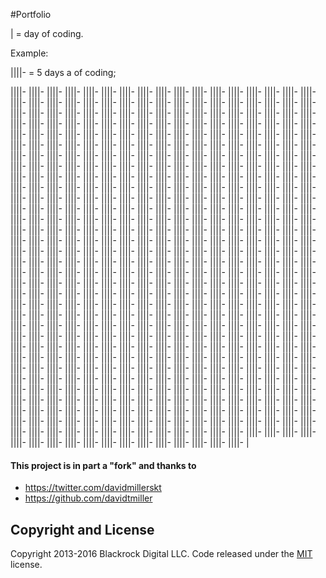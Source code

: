 #Portfolio

| = day of coding.

Example:

||||-  = 5 days a of coding;

||||- ||||- ||||- ||||- ||||-
||||- ||||- ||||- ||||- ||||-
||||- ||||- ||||- ||||- ||||-
||||- ||||- ||||- ||||- ||||-
||||- ||||- ||||- ||||- ||||-
||||- ||||- ||||- ||||- ||||-
||||- ||||- ||||- ||||- ||||-
||||- ||||- ||||- ||||- ||||-
||||- ||||- ||||- ||||- ||||-
||||- ||||- ||||- ||||- ||||-
||||- ||||- ||||- ||||- ||||-
||||- ||||- ||||- ||||- ||||-
||||- ||||- ||||- ||||- ||||-
||||- ||||- ||||- ||||- ||||-
||||- ||||- ||||- ||||- ||||-
||||- ||||- ||||- ||||- ||||-
||||- ||||- ||||- ||||- ||||-
||||- ||||- ||||- ||||- ||||-
||||- ||||- ||||- ||||- ||||-
||||- ||||- ||||- ||||- ||||-
||||- ||||- ||||- ||||- ||||-
||||- ||||- ||||- ||||- ||||-
||||- ||||- ||||- ||||- ||||-
||||- ||||- ||||- ||||- ||||-
||||- ||||- ||||- ||||- ||||-
||||- ||||- ||||- ||||- ||||-
||||- ||||- ||||- ||||- ||||-
||||- ||||- ||||- ||||- ||||-
||||- ||||- ||||- ||||- ||||-
||||- ||||- ||||- ||||- ||||-
||||- ||||- ||||- ||||- ||||-
||||- ||||- ||||- ||||- ||||-
||||- ||||- ||||- ||||- ||||-
||||- ||||- ||||- ||||- ||||-
||||- ||||- ||||- ||||- ||||-
||||- ||||- ||||- ||||- ||||-
||||- ||||- ||||- ||||- ||||-
||||- ||||- ||||- ||||- ||||-
||||- ||||- ||||- ||||- ||||-
||||- ||||- ||||- ||||- ||||-
||||- ||||- ||||- ||||- ||||-
||||- ||||- ||||- ||||- ||||-
||||- ||||- ||||- ||||- ||||-
||||- ||||- ||||- ||||- ||||-
||||- ||||- ||||- ||||- ||||-
||||- ||||- ||||- ||||- ||||-
||||- ||||- ||||- ||||- ||||-
||||- ||||- ||||- ||||- ||||-
||||- ||||- ||||- ||||- ||||-
||||- ||||- ||||- ||||- ||||-
||||- ||||- ||||- ||||- ||||-
||||- ||||- ||||- ||||- ||||-
||||- ||||- ||||- ||||- ||||-
||||- ||||- ||||- ||||- ||||-
||||- ||||- ||||- ||||- ||||-
||||- ||||- ||||- ||||- ||||-
||||- ||||- ||||- ||||- ||||-
||||- ||||- ||||- ||||- ||||-
||||- ||||- ||||- ||||- ||||-
||||- ||||- ||||- ||||- ||||-
||||- ||||- ||||- ||||- ||||-
||||- ||||- ||||- ||||- ||||-
||||- ||||- ||||- ||||- ||||-
||||- ||||- ||||- ||||- ||||-
||||- ||||- ||||- ||||- ||||-
||||- ||||- ||||- ||||- ||||-
||||- ||||- ||||- ||||- ||||-
||||- ||||- ||||- ||||- ||||-
||||- ||||- ||||- ||||- ||||-
||||- ||||- ||||- ||||- ||||-
||||- ||||- ||||- ||||- ||||-
||||- ||||- ||||- ||||- ||||-
||||- ||||- ||||- ||||- ||||-
||||- ||||- ||||- ||||- ||||-
||||- ||||- ||||- ||||- ||||-
||||- ||||- ||||- ||||- ||||-
||||- ||||- ||||- ||||- ||||-
||||- ||||- ||||- ||||- ||||-
||||- ||||- ||||- ||||- ||||-
||||- ||||- ||||- ||||- ||||-
||||- ||||- ||||- ||||- ||||-
||||- ||||- ||||- ||||- ||||-
||||- ||||- ||||- ||||- ||||-
||||- ||||- ||||- ||||- ||||-
||||- ||||- ||||- ||||- ||||-
||||- ||||- ||||- ||||- ||||-
||||- ||||- ||||- ||||- ||||-
||||- ||||- ||||- ||||- ||||-
||||- ||||- ||||- ||||- ||||-
||||- ||||- ||||- ||||- ||||-
||||- ||||- ||||- ||||- ||||-
||||- ||||- ||||- ||||- ||||-
||||- ||||- ||||- ||||- ||||-
||||- ||||- ||||- ||||- ||||-
||||- ||||- ||||- ||||- ||||-
||||- ||||- ||||- ||||- ||||-
||||- ||||- ||||- ||||- ||||-
||||- ||||- ||||- ||||- ||||-
||||- ||||- ||||- ||||- ||||-
||||- ||||- ||||- ||||- ||||-
||||- ||||- ||||- ||||- ||||-
||||- ||||- ||||- ||||- ||||-
||||- ||||- ||||- ||||- ||||-
||||- ||||- ||||- ||||- ||||-
||||- ||||- ||||- ||||- ||||-
||||- ||||- ||||- ||||- ||||-
||||- ||||- ||||- ||||- ||||-
||||- ||||- ||||- ||||- ||||-
||||- ||||- ||||- ||||- ||||-
||||- ||||- ||||- ||||- ||||-
||||- ||||- ||||- ||||- ||||-
||||- ||||- ||||- ||||- ||||-
||||- ||||- ||||- ||||- ||||-
||||- ||||- ||||- ||||- ||||-
||||- ||||- ||||- ||||- |



#### This project is in part a "fork" and thanks to

* https://twitter.com/davidmillerskt
* https://github.com/davidtmiller

## Copyright and License

Copyright 2013-2016 Blackrock Digital LLC. Code released under the [MIT](https://github.com/BlackrockDigital/startbootstrap-freelancer/blob/gh-pages/LICENSE) license.
